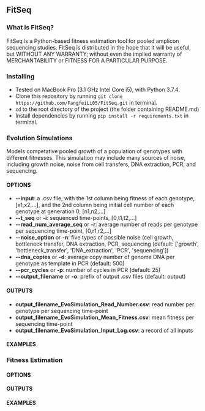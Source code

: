 ## FitSeq

### What is FitSeq?

FitSeq is a Python-based fitness estimation tool for pooled amplicon sequencing studies. FitSeq is distributed in the hope that it will be useful, but WITHOUT ANY WARRANTY; without even the implied warranty of MERCHANTABILITY or FITNESS FOR A PARTICULAR PURPOSE.


### Installing
* Tested on MacBook Pro (3.1 GHz Intel Core i5), with Python 3.7.4.
* Clone this repository by running `git clone https://github.com/FangfeiLi05/FitSeq.git` in terminal.
* `cd` to the root directory of the project (the folder containing README.md)
* Install dependencies by running `pip install -r requirements.txt` in terminal.

### Evolution Simulations
Models competative pooled growth of a population of genotypes with different fitnesses. This simulation may include many sources of noise, including growth noise, noise from cell transfers, DNA extraction, PCR, and sequencing.

#### OPTIONS
+ **--input**: a .csv file, with the 1st column being fitness of each genotype, [x1,x2,...], and the 2nd column being initial cell number of each genotype at generation 0, [n1,n2,...]
+ **--t_seq** or **-i**: sequenced time-points, [0,t1,t2,...]
+ **--read_num_average_seq** or **-r**: average number of reads per genotype per sequencing time-point, [0,r1,r2,...]
+ **--noise_option** or **-n**: five types of possible noise (cell growth, bottleneck transfer, DNA extraction, PCR, sequencing (default: ['growth', 'bottleneck_transfer', 'DNA_extraction', 'PCR', 'sequencing'])
+ **--dna_copies** or **-d**: average copy number of genome DNA per genotype as template in PCR (default: 500)
+ **--pcr_cycles** or **-p**: number of cycles in PCR (default: 25) 
+ **--output_filename** or **-o**: prefix of output .csv files (default: output)

#### OUTPUTS
+ **output_filename_EvoSimulation_Read_Number.csv**: read number per genotype per sequencing time-point
+ **output_filename_EvoSimulation_Mean_Fitness.csv**: mean fitness per sequencing time-point
+ **output_filename_EvoSimulation_Input_Log.csv**: a record of all inputs

#### EXAMPLES



### Fitness Estimation

#### OPTIONS

#### OUTPUTS

#### EXAMPLES




